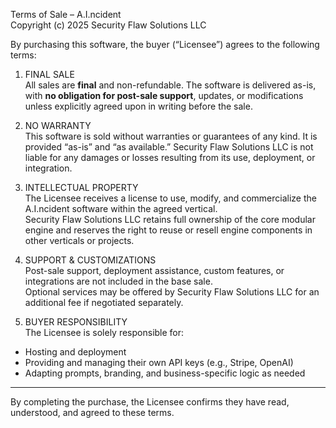 Terms of Sale – A.I.ncident  
Copyright (c) 2025 Security Flaw Solutions LLC

By purchasing this software, the buyer (“Licensee”) agrees to the following terms:

1. FINAL SALE  
All sales are **final** and non-refundable. The software is delivered as-is, with **no obligation for post-sale support**, updates, or modifications unless explicitly agreed upon in writing before the sale.

2. NO WARRANTY  
This software is sold without warranties or guarantees of any kind. It is provided “as-is” and “as available.” Security Flaw Solutions LLC is not liable for any damages or losses resulting from its use, deployment, or integration.

3. INTELLECTUAL PROPERTY  
The Licensee receives a license to use, modify, and commercialize the A.I.ncident software within the agreed vertical.  
Security Flaw Solutions LLC retains full ownership of the core modular engine and reserves the right to reuse or resell engine components in other verticals or projects.

4. SUPPORT & CUSTOMIZATIONS  
Post-sale support, deployment assistance, custom features, or integrations are not included in the base sale.  
Optional services may be offered by Security Flaw Solutions LLC for an additional fee if negotiated separately.

5. BUYER RESPONSIBILITY  
The Licensee is solely responsible for:

- Hosting and deployment  
- Providing and managing their own API keys (e.g., Stripe, OpenAI)  
- Adapting prompts, branding, and business-specific logic as needed  

---

By completing the purchase, the Licensee confirms they have read, understood, and agreed to these terms.

